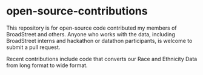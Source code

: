 # open-source-contributions
This repository is for open-source code contributed my members of BroadStreet and others. Anyone who works with the data, including BroadStreet interns and hackathon or datathon participants, is welcome to submit a pull request.

Recent contributions include code that converts our Race and Ethnicity Data from long format to wide format.

